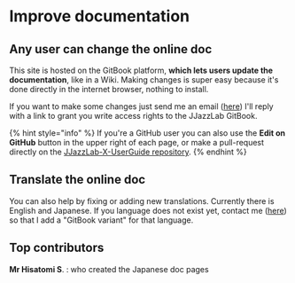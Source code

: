 # Improve documentation

## Any user can change the online doc

This site is hosted on the GitBook platform, **which lets users update the documentation**, like in a Wiki. Making changes is super easy because it's done directly in the internet browser, nothing to install.

If you want to make some changes just send me an email \([here](https://www.jjazzlab.com/en/contact/)\) I'll reply with a link to grant you write access rights to the JJazzLab GitBook. 

{% hint style="info" %}
If you're a GitHub user you can also use the **Edit on GitHub** button in the upper right of each page, or make a pull-request directly on the [JJazzLab-X-UserGuide repository](https://github.com/jjazzboss/JJazzLab-X-UserGuide).
{% endhint %}

## Translate the online doc

You can also help by fixing or adding new translations. Currently there is English and Japanese. If you language does not exist yet, contact me \([here](https://www.jjazzlab.com/en/contact/)\) so that I add a "GitBook variant" for that language.

## Top contributors

**Mr Hisatomi S**. : who created the Japanese doc pages











